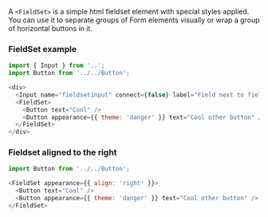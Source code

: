 A `<FieldSet>` is a simple html fieldset element with special styles applied. You can use it to separate groups of Form elements visually or wrap a group of horizontal buttons in it.

### FieldSet example

```js
import { Input } from '..';
import Button from '../../Button';

<div>
  <Input name="fieldsetinput" connect={false} label="Field next to fieldset" />
  <FieldSet>
    <Button text="Cool" />
    <Button appearance={{ theme: 'danger' }} text="Cool other button" />
  </FieldSet>
</div>
```
### Fieldset aligned to the right

```js
import Button from '../../Button';

<FieldSet appearance={{ align: 'right' }}>
  <Button text="Cool" />
  <Button appearance={{ theme: 'danger' }} text="Cool other button" />
</FieldSet>
```

